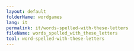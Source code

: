 ```yaml
---
layout: default
folderName: wordgames
lang: it
permalink: it/words-spelled-with-these-letters
fileName: words_spelled_with_these_letters
tool: word-spelled-with-these-letters       
---
```


